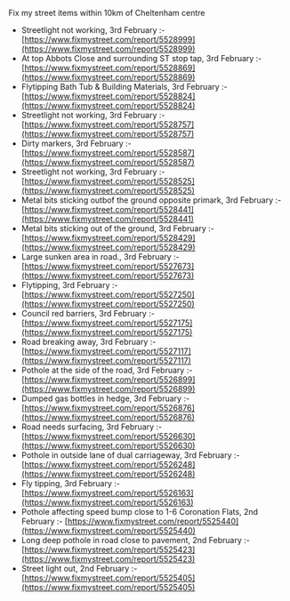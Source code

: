 Fix my street items within 10km of Cheltenham centre

<!-- fix_marker starts -->

- Streetlight not working, 3rd February :- [https://www.fixmystreet.com/report/5528999](https://www.fixmystreet.com/report/5528999)
- At top Abbots Close and surrounding ST stop tap, 3rd February :- [https://www.fixmystreet.com/report/5528869](https://www.fixmystreet.com/report/5528869)
- Flytipping Bath Tub & Building Materials, 3rd February :- [https://www.fixmystreet.com/report/5528824](https://www.fixmystreet.com/report/5528824)
- Streetlight not working, 3rd February :- [https://www.fixmystreet.com/report/5528757](https://www.fixmystreet.com/report/5528757)
- Dirty markers, 3rd February :- [https://www.fixmystreet.com/report/5528587](https://www.fixmystreet.com/report/5528587)
- Streetlight not working, 3rd February :- [https://www.fixmystreet.com/report/5528525](https://www.fixmystreet.com/report/5528525)
- Metal bits sticking outbof the ground opposite primark, 3rd February :- [https://www.fixmystreet.com/report/5528441](https://www.fixmystreet.com/report/5528441)
- Metal bits sticking out of the ground, 3rd February :- [https://www.fixmystreet.com/report/5528429](https://www.fixmystreet.com/report/5528429)
- Large sunken area in road., 3rd February :- [https://www.fixmystreet.com/report/5527673](https://www.fixmystreet.com/report/5527673)
- Flytipping, 3rd February :- [https://www.fixmystreet.com/report/5527250](https://www.fixmystreet.com/report/5527250)
- Council red barriers, 3rd February :- [https://www.fixmystreet.com/report/5527175](https://www.fixmystreet.com/report/5527175)
- Road breaking away, 3rd February :- [https://www.fixmystreet.com/report/5527117](https://www.fixmystreet.com/report/5527117)
- Pothole at the side of the road, 3rd February :- [https://www.fixmystreet.com/report/5526899](https://www.fixmystreet.com/report/5526899)
- Dumped gas bottles in hedge, 3rd February :- [https://www.fixmystreet.com/report/5526876](https://www.fixmystreet.com/report/5526876)
- Road needs surfacing, 3rd February :- [https://www.fixmystreet.com/report/5526630](https://www.fixmystreet.com/report/5526630)
- Pothole in outside lane of dual carriageway, 3rd February :- [https://www.fixmystreet.com/report/5526248](https://www.fixmystreet.com/report/5526248)
- Fly tipping, 3rd February :- [https://www.fixmystreet.com/report/5526163](https://www.fixmystreet.com/report/5526163)
- Pothole affecting speed bump close to 1-6 Coronation Flats, 2nd February :- [https://www.fixmystreet.com/report/5525440](https://www.fixmystreet.com/report/5525440)
- Long deep pothole in road close to pavement, 2nd February :- [https://www.fixmystreet.com/report/5525423](https://www.fixmystreet.com/report/5525423)
- Street light out, 2nd February :- [https://www.fixmystreet.com/report/5525405](https://www.fixmystreet.com/report/5525405)

<!-- fix_marker ends -->